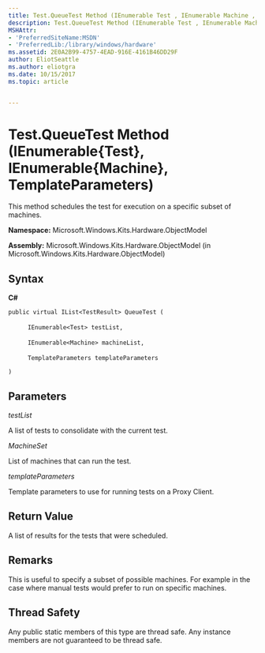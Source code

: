 ```yaml
---
title: Test.QueueTest Method (IEnumerable Test , IEnumerable Machine , TemplateParameters)
description: Test.QueueTest Method (IEnumerable Test , IEnumerable Machine , TemplateParameters)
MSHAttr:
- 'PreferredSiteName:MSDN'
- 'PreferredLib:/library/windows/hardware'
ms.assetid: 2E0A2B99-4757-4EAD-916E-4161B46DD29F
author: EliotSeattle
ms.author: eliotgra
ms.date: 10/15/2017
ms.topic: article


---
```


# Test.QueueTest Method (IEnumerable{Test}, IEnumerable{Machine}, TemplateParameters)


This method schedules the test for execution on a specific subset of machines.

**Namespace:** Microsoft.Windows.Kits.Hardware.ObjectModel

**Assembly:** Microsoft.Windows.Kits.Hardware.ObjectModel (in Microsoft.Windows.Kits.Hardware.ObjectModel)

## <span id="Syntax"></span><span id="syntax"></span><span id="SYNTAX"></span>Syntax


**C#**

`public virtual IList<TestResult> QueueTest (`

          `IEnumerable<Test> testList,`

          `IEnumerable<Machine> machineList,`

          `TemplateParameters templateParameters`

`)`

## <span id="Parameters"></span><span id="parameters"></span><span id="PARAMETERS"></span>Parameters


*testList*

A list of tests to consolidate with the current test.

*MachineSet*

List of machines that can run the test.

*templateParameters*

Template parameters to use for running tests on a Proxy Client.

## <span id="Return_Value"></span><span id="return_value"></span><span id="RETURN_VALUE"></span>Return Value


A list of results for the tests that were scheduled.

## <span id="Remarks"></span><span id="remarks"></span><span id="REMARKS"></span>Remarks


This is useful to specify a subset of possible machines. For example in the case where manual tests would prefer to run on specific machines.

## <span id="Thread_Safety"></span><span id="thread_safety"></span><span id="THREAD_SAFETY"></span>Thread Safety


Any public static members of this type are thread safe. Any instance members are not guaranteed to be thread safe.

 

 






